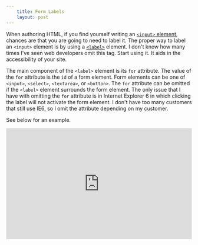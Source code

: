 ```yaml
---
    title: Form Labels
    layout: post
---
```


When authoring HTML, if you find yourself writing an [`<input>` element][1],
chances are that you are going to need to label it.  The proper way to label an
`<input>` element is by using a [`<label>`][2] element.  I don't know how many
times I've seen web developers omit this tag.  Start using it.  It aids in the
accessibility of your site.

The main component of the `<label>` element is its `for` attribute.  The value of
the `for` attribute is the `id` of a form element. Form elements can be one of
`<input>`, `<select>`, `<textarea>`, or `<button>`.  The `for` attribute can be
omitted if the `<label>` element surrounds the form element.  The only issue that
I have with omitting the `for` attribute is in Internet Explorer 6 in which
clicking the label will not activate the form element.  I don't have too many
customers that still use IE6, so I omit the attribute depending on my customer.

See below for an example.

<iframe style="width: 100%; height: 300px" src="http://jsfiddle.net/kaleb/YvPHN/embedded/result%2Chtml%2Cjs/" allowfullscreen="allowfullscreen" frameborder="0"></iframe>

 [1]: http://dev.w3.org/html5/markup/input.html
 [2]: http://dev.w3.org/html5/markup/label.html